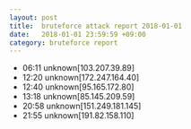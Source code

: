 ```yaml
---
layout: post
title:  bruteforce attack report 2018-01-01
date:   2018-01-01 23:59:59 +09:00
category: bruteforce report
---
```


* 06:11 unknown[103.207.39.89]
* 12:20 unknown[172.247.164.40]
* 12:40 unknown[95.165.172.80]
* 13:18 unknown[85.145.209.59]
* 20:58 unknown[151.249.181.145]
* 21:55 unknown[191.82.158.110]
